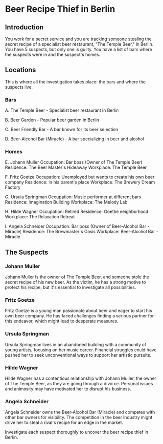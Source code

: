 # Beer Recipe Thief in Berlin

## Introduction

You work for a secret service and you are tracking someone stealing the secret recipe of a specialist beer restaurant, "The Temple Beer," in Berlin. You have 5 suspects, but only one is guilty. You have a list of bars where the suspects were in and the suspect's homes.

## Locations

This is where all the investigation takes place: the bars and where the suspects live.

### Bars

A. The Temple Beer - Specialist beer restaurant in Berlin

B. Beer Garden - Popular beer garden in Berlin

C. Beer Friendly Bar - A bar known for its beer selection

D. Beer-Alcohol Bar (Miracle) - A bar specializing in beer and alcohol

### Homes

E. Johann Muller
    Occupation: Bar boss (Owner of The Temple Beer)
    Residence: The Beer Master's Hideaway
    Workplace: The Temple Beer

F. Fritz Goetze
    Occupation: Unemployed but wants to create his own beer company
    Residence: In his parent's place
    Workplace: The Brewery Dream Factory

G. Ursula Springman
    Occupation: Music performer at different bars
    Residence: Imagination Building
    Workplace: The Melody Lab

H. Hilde Wagner
    Occupation: Retired
    Residence: Goethe neighborhood
    Workplace: The Relaxation Retreat

I. Angela Schneider
    Occupation: Bar boss (Owner of Beer-Alcohol Bar - Miracle)
    Residence: The Brewmaster's Oasis
    Workplace: Beer-Alcohol Bar - Miracle

## The Suspects

### Johann Muller
Johann Muller is the owner of The Temple Beer, and someone stole the secret recipe of his new beer. As the victim, he has a strong motive to protect his recipe, but it's essential to investigate all possibilities.

### Fritz Goetze
Fritz Goetze is a young man passionate about beer and eager to start his own beer company. He has faced challenges finding a serious partner for this endeavor, which might lead to desperate measures.

### Ursula Springman
Ursula Springman lives in an abandoned building with a community of young artists, focusing on her music career. Financial struggles could have pushed her to seek unconventional ways to support her artistic pursuits.

### Hilde Wagner
Hilde Wagner has a contentious relationship with Johann Muller, the owner of The Temple Beer, as they are going through a divorce. Personal issues and animosity may have motivated her to disrupt his business.

### Angela Schneider
Angela Schneider owns the Beer-Alcohol Bar (Miracle) and competes with other bar owners for visibility. The competition in the beer industry might drive her to steal a rival's recipe for an edge in the market.

Investigate each suspect thoroughly to uncover the beer recipe thief in Berlin.